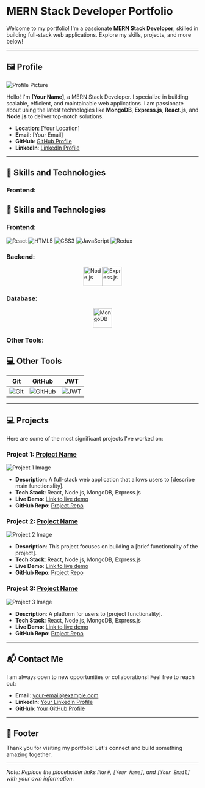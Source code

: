 # MERN Stack Developer Portfolio

Welcome to my portfolio! I'm a passionate **MERN Stack Developer**, skilled in building full-stack web applications. Explore my skills, projects, and more below!

---

## 🖼️ Profile

![Profile Picture](./images/profile.jpg)

Hello! I'm **[Your Name]**, a MERN Stack Developer. I specialize in building scalable, efficient, and maintainable web applications. I am passionate about using the latest technologies like **MongoDB**, **Express.js**, **React.js**, and **Node.js** to deliver top-notch solutions.

- **Location**: [Your Location]
- **Email**: [Your Email]
- **GitHub**: [GitHub Profile](#)
- **LinkedIn**: [LinkedIn Profile](#)

---

## 🚀 Skills and Technologies

### **Frontend:**
## 🚀 Skills and Technologies

### Frontend:
![React](./images/icons/react.svg) ![HTML5](./images/icons/html5.svg) ![CSS3](./images/icons/css3.svg) ![JavaScript](./images/icons/js.svg) ![Redux](./images/icons/redux.svg)



### **Backend:**
<div style="display: flex; justify-content: center; flex-wrap: wrap;">
  <img src="images/icons/nodejs.svg" alt="Node.js" width="50" height="50" title="Node.js"/>
  <img src="images/icons/express.svg" alt="Express.js" width="50" height="50" title="Express.js"/>
</div>

### **Database:**
<div style="display: flex; justify-content: center; flex-wrap: wrap;">
  <img src="images/icons/mongodb.svg" alt="MongoDB" width="50" height="50" title="MongoDB"/>
</div>

### **Other Tools:**
## 💻 Other Tools

| Git | GitHub | JWT |
|-----|--------|-----|
| ![Git](./images/icons/git.svg) | ![GitHub](./images/icons/github.svg) | ![JWT](./images/icons/jwt.svg) |


---

## 💻 Projects

Here are some of the most significant projects I've worked on:

### Project 1: **[Project Name](#)**

![Project 1 Image](./images/projects/project1.jpg)

- **Description**: A full-stack web application that allows users to [describe main functionality].
- **Tech Stack**: React, Node.js, MongoDB, Express.js
- **Live Demo**: [Link to live demo](#)
- **GitHub Repo**: [Project Repo](#)

### Project 2: **[Project Name](#)**

![Project 2 Image](./images/projects/project2.jpg)

- **Description**: This project focuses on building a [brief functionality of the project].
- **Tech Stack**: React, Node.js, MongoDB, Express.js
- **Live Demo**: [Link to live demo](#)
- **GitHub Repo**: [Project Repo](#)

### Project 3: **[Project Name](#)**

![Project 3 Image](./images/projects/project3.jpg)

- **Description**: A platform for users to [project functionality].
- **Tech Stack**: React, Node.js, MongoDB, Express.js
- **Live Demo**: [Link to live demo](#)
- **GitHub Repo**: [Project Repo](#)

---

## 📬 Contact Me

I am always open to new opportunities or collaborations! Feel free to reach out:

- **Email**: [your-email@example.com](mailto:your-email@example.com)
- **LinkedIn**: [Your LinkedIn Profile](#)
- **GitHub**: [Your GitHub Profile](#)

---

## 📝 Footer

Thank you for visiting my portfolio! Let's connect and build something amazing together.

---

*Note: Replace the placeholder links like `#`, `[Your Name]`, and `[Your Email]` with your own information.*

